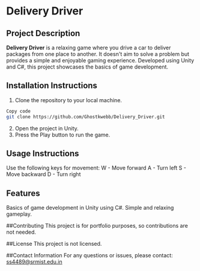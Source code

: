 # Delivery Driver
## Project Description

**Delivery Driver** is a relaxing game where you drive a car to deliver packages from one place to another. It doesn't aim to solve a problem but provides a simple and enjoyable gaming experience. Developed using Unity and C#, this project showcases the basics of game development.

## Installation Instructions
1. Clone the repository to your local machine.
```bash
Copy code
git clone https://github.com/Ghostkwebb/Delivery_Driver.git
```
2. Open the project in Unity.
3. Press the Play button to run the game.
   
## Usage Instructions
Use the following keys for movement:
W - Move forward
A - Turn left
S - Move backward
D - Turn right

## Features
Basics of game development in Unity using C#.
Simple and relaxing gameplay.

##Contributing
This project is for portfolio purposes, so contributions are not needed.

##License
This project is not licensed.

##Contact Information
For any questions or issues, please contact: ss4489@srmist.edu.in
